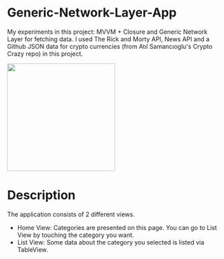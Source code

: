 # Generic-Network-Layer-App
My experiments in this project: MVVM + Closure and Generic Network Layer for fetching data. 
I used The Rick and Morty API, News API and a Github JSON data for crypto currencies (from Atıl Samancıoglu's Crypto Crazy repo) in this project.


<img src="https://user-images.githubusercontent.com/28826993/162453328-7b88b115-612e-4c30-8db9-6e481cc913a2.gif" width="250">

# Description

The application consists of 2 different views.
- Home View: Categories are presented on this page. You can go to List View by touching the category you want.
- List View: Some data about the category you selected is listed via TableView.
